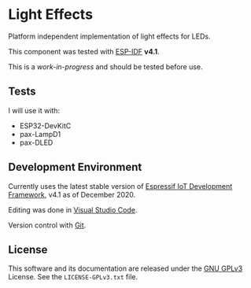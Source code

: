 # Light Effects

Platform independent implementation of light effects for LEDs.

This component was tested with [ESP-IDF](https://github.com/espressif/esp-idf) **v4.1**.

This is a *work-in-progress* and should be tested before use.

## Tests

I will use it with:

- ESP32-DevKitC
- pax-LampD1
- pax-DLED

## Development Environment

Currently uses the latest stable version of [Espressif IoT Development Framework](https://github.com/espressif/esp-idf), v4.1 as of December 2020.

Editing was done in [Visual Studio Code](https://code.visualstudio.com).

Version control with [Git](https://git-scm.com).

## License

This software and its documentation are released under the [GNU GPLv3](http://www.gnu.org/licenses/gpl-3.0.html) License. See the `LICENSE-GPLv3.txt` file.
